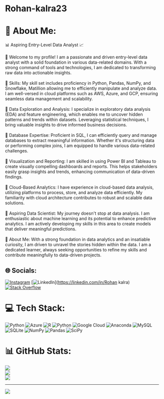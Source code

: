 # Rohan-kalra23
# 💫 About Me:
📊 Aspiring Entry-Level Data Analyst 📈<br><br>🔹 Welcome to my profile! I am a passionate and driven entry-level data analyst with a solid foundation in various data-related domains. With a strong command of tools and technologies, I am dedicated to transforming raw data into actionable insights.<br><br>🔹 Skills: My skill set includes proficiency in Python, Pandas, NumPy, and Snowflake, Matillion allowing me to efficiently manipulate and analyze data. I am well-versed in cloud platforms such as AWS, Azure, and GCP, ensuring seamless data management and scalability.<br><br>🔹 Data Exploration and Analysis: I specialize in exploratory data analysis (EDA) and feature engineering, which enables me to uncover hidden patterns and trends within datasets. Leveraging statistical techniques, I bring valuable insights to drive informed business decisions.<br><br>🔹 Database Expertise: Proficient in SQL, I can efficiently query and manage databases to extract meaningful information. Whether it's structuring data or performing complex joins, I am equipped to handle various data-related challenges.<br><br>🔹 Visualization and Reporting: I am skilled in using Power BI and Tableau to create visually compelling dashboards and reports. This helps stakeholders easily grasp insights and trends, enhancing communication of data-driven findings.<br><br>🔹 Cloud-Based Analytics: I have experience in cloud-based data analysis, utilizing platforms to process, store, and analyze data efficiently. My familiarity with cloud architecture contributes to robust and scalable data solutions.<br><br>🔹 Aspiring Data Scientist: My journey doesn't stop at data analysis. I am enthusiastic about machine learning and its potential to enhance predictive analytics. I am actively developing my skills in this area to create models that deliver meaningful predictions.<br><br>🔹 About Me: With a strong foundation in data analytics and an insatiable curiosity, I am driven to unravel the stories hidden within the data. I am a dedicated learner, always seeking opportunities to refine my skills and contribute meaningfully to data-driven projects.


## 🌐 Socials:
[![Instagram](https://img.shields.io/badge/Instagram-%23E4405F.svg?logo=Instagram&logoColor=white)](https://instagram.com/Rahn23) [![LinkedIn](https://img.shields.io/badge/LinkedIn-%230077B5.svg?logo=linkedin&logoColor=white)](https://linkedin.com/in/Rohan kalra) [![Stack Overflow](https://img.shields.io/badge/-Stackoverflow-FE7A16?logo=stack-overflow&logoColor=white)](https://stackoverflow.com/users/https://stackoverflow.com/users/22404068/rohan) 

# 💻 Tech Stack:
![Python](https://img.shields.io/badge/python-3670A0?style=for-the-badge&logo=python&logoColor=ffdd54) ![Azure](https://img.shields.io/badge/azure-%230072C6.svg?style=for-the-badge&logo=azure-devops&logoColor=white) ![R](https://img.shields.io/badge/r-%23276DC3.svg?style=for-the-badge&logo=r&logoColor=white) ![Python](https://img.shields.io/badge/python-3670A0?style=for-the-badge&logo=python&logoColor=ffdd54) ![Google Cloud](https://img.shields.io/badge/Google%20Cloud-%234285F4.svg?style=for-the-badge&logo=google-cloud&logoColor=white) ![Anaconda](https://img.shields.io/badge/Anaconda-%2344A833.svg?style=for-the-badge&logo=anaconda&logoColor=white) ![MySQL](https://img.shields.io/badge/mysql-%2300f.svg?style=for-the-badge&logo=mysql&logoColor=white) ![SQLite](https://img.shields.io/badge/sqlite-%2307405e.svg?style=for-the-badge&logo=sqlite&logoColor=white) ![NumPy](https://img.shields.io/badge/numpy-%23013243.svg?style=for-the-badge&logo=numpy&logoColor=white) ![Pandas](https://img.shields.io/badge/pandas-%23150458.svg?style=for-the-badge&logo=pandas&logoColor=white) ![SciPy](https://img.shields.io/badge/SciPy-%230C55A5.svg?style=for-the-badge&logo=scipy&logoColor=%white)
# 📊 GitHub Stats:
![](https://github-readme-stats.vercel.app/api?username=rohan-kalra23&theme=swift&hide_border=false&include_all_commits=true&count_private=true)<br/>
![](https://github-readme-streak-stats.herokuapp.com/?user=rohan-kalra23&theme=swift&hide_border=false)<br/>
![](https://github-readme-stats.vercel.app/api/top-langs/?username=rohan-kalra23&theme=swift&hide_border=false&include_all_commits=true&count_private=true&layout=compact)

---
[![](https://visitcount.itsvg.in/api?id=rohan-kalra23&icon=0&color=0)](https://visitcount.itsvg.in)

<!-- Proudly created with GPRM ( https://gprm.itsvg.in ) -->
